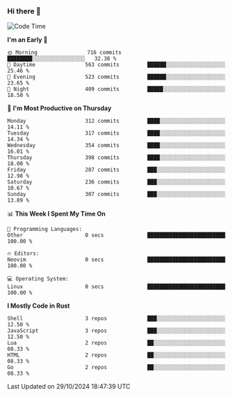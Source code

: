 ### Hi there 👋
<!--START_SECTION:waka-->
![Code Time](http://img.shields.io/badge/Code%20Time-340%20hrs%204%20mins-blue)

**I'm an Early 🐤** 

```text
🌞 Morning                716 commits         ████████░░░░░░░░░░░░░░░░░   32.38 % 
🌆 Daytime                563 commits         ██████░░░░░░░░░░░░░░░░░░░   25.46 % 
🌃 Evening                523 commits         ██████░░░░░░░░░░░░░░░░░░░   23.65 % 
🌙 Night                  409 commits         █████░░░░░░░░░░░░░░░░░░░░   18.50 % 
```
📅 **I'm Most Productive on Thursday** 

```text
Monday                   312 commits         ████░░░░░░░░░░░░░░░░░░░░░   14.11 % 
Tuesday                  317 commits         ████░░░░░░░░░░░░░░░░░░░░░   14.34 % 
Wednesday                354 commits         ████░░░░░░░░░░░░░░░░░░░░░   16.01 % 
Thursday                 398 commits         ████░░░░░░░░░░░░░░░░░░░░░   18.00 % 
Friday                   287 commits         ███░░░░░░░░░░░░░░░░░░░░░░   12.98 % 
Saturday                 236 commits         ███░░░░░░░░░░░░░░░░░░░░░░   10.67 % 
Sunday                   307 commits         ███░░░░░░░░░░░░░░░░░░░░░░   13.89 % 
```


📊 **This Week I Spent My Time On** 

```text
💬 Programming Languages: 
Other                    0 secs              █████████████████████████   100.00 % 

🔥 Editors: 
Neovim                   0 secs              █████████████████████████   100.00 % 

💻 Operating System: 
Linux                    0 secs              █████████████████████████   100.00 % 
```

**I Mostly Code in Rust** 

```text
Shell                    3 repos             ███░░░░░░░░░░░░░░░░░░░░░░   12.50 % 
JavaScript               3 repos             ███░░░░░░░░░░░░░░░░░░░░░░   12.50 % 
Lua                      2 repos             ██░░░░░░░░░░░░░░░░░░░░░░░   08.33 % 
HTML                     2 repos             ██░░░░░░░░░░░░░░░░░░░░░░░   08.33 % 
Go                       2 repos             ██░░░░░░░░░░░░░░░░░░░░░░░   08.33 % 
```




 Last Updated on 29/10/2024 18:47:39 UTC
<!--END_SECTION:waka-->

<!--
**YoganshSharma/YoganshSharma** is a ✨ _special_ ✨ repository because its `README.md` (this file) appears on your GitHub profile.

Here are some ideas to get you started:

- 🔭 I’m currently working on ...
- 🌱 I’m currently learning ...
- 👯 I’m looking to collaborate on ...
- 🤔 I’m looking for help with ...
- 💬 Ask me about ...
- 📫 How to reach me: ...
- 😄 Pronouns: ...
- ⚡ Fun fact: ...
-->
